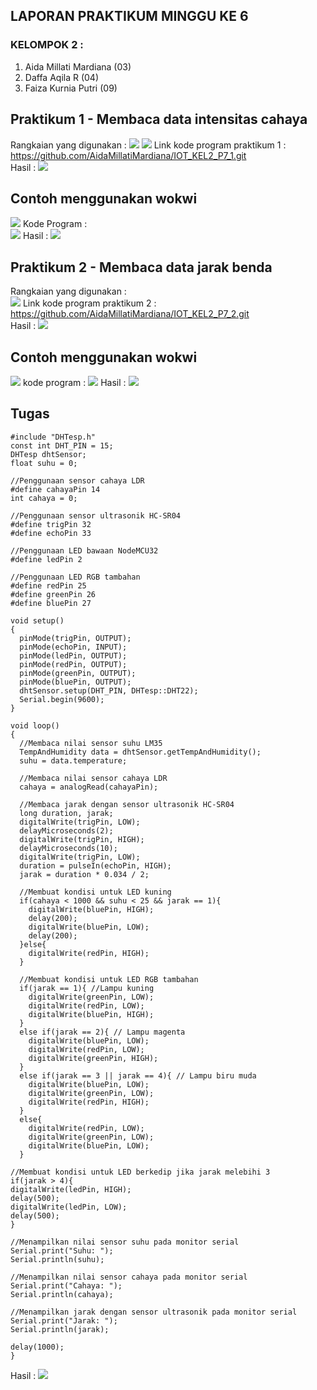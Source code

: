 ## LAPORAN PRAKTIKUM MINGGU KE 6 <br> 
### KELOMPOK 2 : <br> 
1. Aida Millati Mardiana (03)
2. Daffa Aqila R (04)
3. Faiza Kurnia Putri (09) <br>

## Praktikum 1 - Membaca data intensitas cahaya 
Rangkaian yang digunakan : 
<img src="images/pict 1.jpeg">
<img src="images/pict 2.jpeg">
Link kode program praktikum 1 : https://github.com/AidaMillatiMardiana/IOT_KEL2_P7_1.git <br>
Hasil : 
<img src="images/pict 3.jpeg">

## Contoh menggunakan wokwi 
<img src="images/pict 4.jpeg">
Kode Program : <br>
<img src="images/pict 6.jpeg">
Hasil : 
<img src="images/pict 5.jpeg">

## Praktikum 2 - Membaca data jarak benda
Rangkaian yang digunakan :  
<img src="images/pict 7.jpeg">
Link kode program praktikum 2 : https://github.com/AidaMillatiMardiana/IOT_KEL2_P7_2.git <br>
Hasil : 
<img src="images/pict 8.jpeg">

## Contoh menggunakan wokwi 
<img src="images/pict 9.jpeg">
kode program : 
<img src="images/pict 11.jpeg">
Hasil : 
<img src="images/pict 10.jpeg">

## Tugas 
``` //Penggunaan sensor suhu LM35
#include "DHTesp.h"
const int DHT_PIN = 15;
DHTesp dhtSensor;
float suhu = 0;

//Penggunaan sensor cahaya LDR
#define cahayaPin 14
int cahaya = 0;

//Penggunaan sensor ultrasonik HC-SR04
#define trigPin 32
#define echoPin 33

//Penggunaan LED bawaan NodeMCU32
#define ledPin 2

//Penggunaan LED RGB tambahan
#define redPin 25
#define greenPin 26
#define bluePin 27

void setup()
{
  pinMode(trigPin, OUTPUT);
  pinMode(echoPin, INPUT);
  pinMode(ledPin, OUTPUT);
  pinMode(redPin, OUTPUT);
  pinMode(greenPin, OUTPUT);
  pinMode(bluePin, OUTPUT);
  dhtSensor.setup(DHT_PIN, DHTesp::DHT22);
  Serial.begin(9600);
}

void loop()
{
  //Membaca nilai sensor suhu LM35
  TempAndHumidity data = dhtSensor.getTempAndHumidity();
  suhu = data.temperature;

  //Membaca nilai sensor cahaya LDR
  cahaya = analogRead(cahayaPin);

  //Membaca jarak dengan sensor ultrasonik HC-SR04
  long duration, jarak;
  digitalWrite(trigPin, LOW);
  delayMicroseconds(2);
  digitalWrite(trigPin, HIGH);
  delayMicroseconds(10);
  digitalWrite(trigPin, LOW);
  duration = pulseIn(echoPin, HIGH);
  jarak = duration * 0.034 / 2;

  //Membuat kondisi untuk LED kuning
  if(cahaya < 1000 && suhu < 25 && jarak == 1){
    digitalWrite(bluePin, HIGH);
    delay(200);
    digitalWrite(bluePin, LOW);
    delay(200);
  }else{
    digitalWrite(redPin, HIGH);
  }

  //Membuat kondisi untuk LED RGB tambahan
  if(jarak == 1){ //Lampu kuning
    digitalWrite(greenPin, LOW);
    digitalWrite(redPin, LOW);
    digitalWrite(bluePin, HIGH);
  }
  else if(jarak == 2){ // Lampu magenta
    digitalWrite(bluePin, LOW);
    digitalWrite(redPin, LOW);
    digitalWrite(greenPin, HIGH);
  }
  else if(jarak == 3 || jarak == 4){ // Lampu biru muda
    digitalWrite(bluePin, LOW);
    digitalWrite(greenPin, LOW);
    digitalWrite(redPin, HIGH);
  }
  else{
    digitalWrite(redPin, LOW);
    digitalWrite(greenPin, LOW);
    digitalWrite(bluePin, LOW);
  }

//Membuat kondisi untuk LED berkedip jika jarak melebihi 3
if(jarak > 4){
digitalWrite(ledPin, HIGH);
delay(500);
digitalWrite(ledPin, LOW);
delay(500);
}

//Menampilkan nilai sensor suhu pada monitor serial
Serial.print("Suhu: ");
Serial.println(suhu);

//Menampilkan nilai sensor cahaya pada monitor serial
Serial.print("Cahaya: ");
Serial.println(cahaya);

//Menampilkan jarak dengan sensor ultrasonik pada monitor serial
Serial.print("Jarak: ");
Serial.println(jarak);

delay(1000);
}
```
Hasil : 
<img src="images/pict 12.jpeg">


